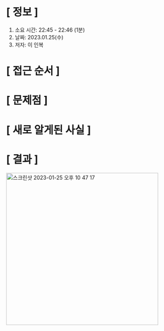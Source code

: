 # **[ 정보 ]**
1. 소요 시간: 22:45 - 22:46 (1분)
2. 날짜: 2023.01.25(수)
3. 저자: 이 인복

# **[ 접근 순서 ]**

# **[ 문제점 ]**

# **[ 새로 알게된 사실 ]**

# **[ 결과 ]**
<img width="409" alt="스크린샷 2023-01-25 오후 10 47 17" src="https://user-images.githubusercontent.com/59809278/214580182-0ba6f01f-dafa-437e-9e87-f0fff89df035.png">

         
